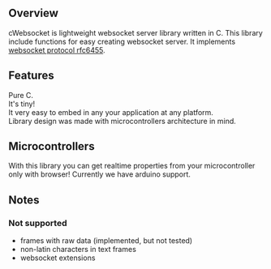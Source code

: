 ## Overview
cWebsocket is lightweight websocket server library written in C. This library include functions for easy creating websocket server. It implements [websocket protocol rfc6455](http://tools.ietf.org/html/rfc6455).

## Features
Pure C.  
It's tiny!  
It very easy to embed in any your application at any platform.  
Library design was made with microcontrollers architecture in mind.  

## Microcontrollers
With this library you can get realtime properties from your microcontroller only with browser! Currently we have arduino support.

## Notes
### Not supported
* frames with raw data (implemented, but not tested)
* non-latin characters in text frames
* websocket extensions
